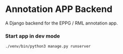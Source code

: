 # Annotation APP Backend

A Django backend for the EPPG / RML annotation app.

### Start app in dev mode

```shell
./venv/bin/python3 manage.py runserver
```
